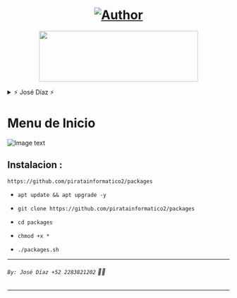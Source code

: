 <h1 align="center"><a href="https://github.com/piratainformatico2"><img title="Author" src="https://img.shields.io/badge/Author-⍣᭕ᬁ᭖sharkcode᭖᭕ᬁ⍣-svg?style=for-the-badge&logo=github"></a></h1>

<p align="center"><img src="https://github.com/piratainformatico2/packages/blob/main/Images/IMG_20210928_153221.png" width="360" height="115"/> </p>


<details>
<summary> ⚡ José Díaz ⚡ </summary>
<br>

- Hola Que tal soy José Díaz o sharkcode Mi objetivo es ser reconocido en la comunidad de la programación ⚡

- Este repositorio lo hice con mucho mucho cariño, para todos ustedes que son de termux una terminal de Linux para Android 🎮

- Si deceas contactarme >>> +52 2283821202 (MX) 🇲🇽

- Si deseas apollarme con una estrella en mis repositorios >>> [sharkcode](https://github.com/piratainformatico2)

</details>

# Menu de Inicio
![Image text](https://github.com/piratainformatico2/packages/blob/main/Images/Screenshot_20210928-160040.png)

## Instalacion :

~~~
https://github.com/piratainformatico2/packages
~~~

* `apt update && apt upgrade -y`

* `git clone https://github.com/piratainformatico2/packages`

* `cd packages`

* `chmod +x *`

* `./packages.sh`

---
###### `By: José Díaz +52 2283821202` 🤠🤠
---
